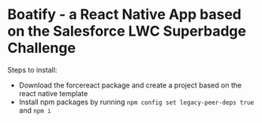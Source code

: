 # Boatify - a React Native App based on the Salesforce LWC Superbadge Challenge

Steps to install: 
- Download the forcereact package and create a project based on the react native template
- Install npm packages by running `npm config set legacy-peer-deps true` and `npm i`
